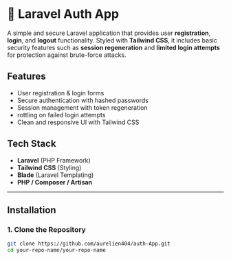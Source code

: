 # 🔐 Laravel Auth App

A simple and secure Laravel application that provides user **registration**, **login**, and **logout** functionality. Styled with **Tailwind CSS**, it includes basic security features such as **session regeneration** and **limited login attempts** for protection against brute-force attacks.

## Features

-   User registration & login forms
-   Secure authentication with hashed passwords
-   Session management with token regeneration
-   rottling on failed login attempts
-   Clean and responsive UI with Tailwind CSS

## Tech Stack

-   **Laravel** (PHP Framework)
-   **Tailwind CSS** (Styling)
-   **Blade** (Laravel Templating)
-   **PHP / Composer / Artisan**

---

## Installation

### 1. Clone the Repository

```bash
git clone https://github.com/aurelien404/auth-App.git
cd your-repo-name/your-repo-name
```
